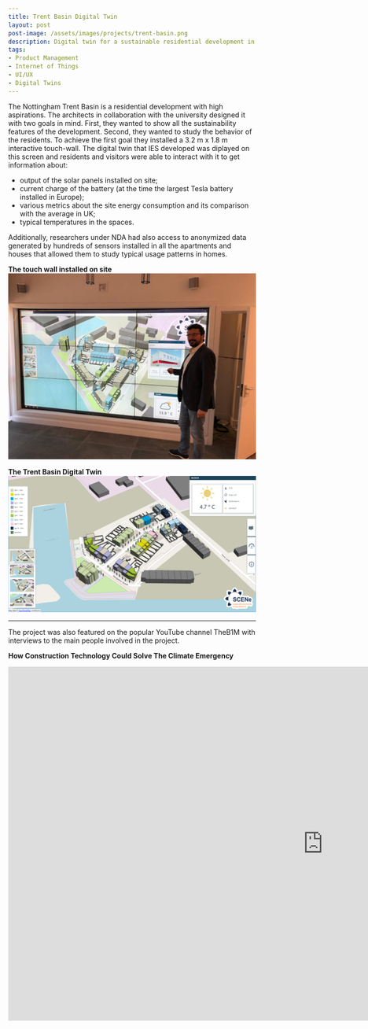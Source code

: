 ```yaml
---
title: Trent Basin Digital Twin
layout: post
post-image: /assets/images/projects/trent-basin.png
description: Digital twin for a sustainable residential development in Nottingham
tags:
- Product Management
- Internet of Things
- UI/UX
- Digital Twins
---
```


The Nottingham Trent Basin is a residential development with high aspirations. The architects in collaboration with the university designed it with two goals in mind. First, they wanted to show all the sustainability features of the development. Second, they wanted to study the behavior of the residents. To achieve the first goal they installed a 3.2 m x 1.8 m interactive touch-wall. The digital twin that IES developed was diplayed on this screen and residents and visitors were able to interact with it to get information about:
* output of the solar panels installed on site;
* current charge of the battery (at the time the largest Tesla battery installed in Europe);
* various metrics about the site energy consumption and its comparison with the average in UK;
* typical temperatures in the spaces.

Additionally, researchers under NDA had also access to anonymized data generated by hundreds of sensors installed in all the apartments and houses that allowed them to study typical usage patterns in homes.


**The touch wall installed on site**<br>
![The touch wall](/assets/images/projects/trent-basin-screen.JPG)

**The Trent Basin Digital Twin**<br>
![The website](/assets/images/projects/trent-basin-CIM.png)

---
The project was also featured on the popular YouTube channel TheB1M with interviews to the main people involved in the project. 

**How Construction Technology Could Solve The Climate Emergency**<br>
<iframe width="1280" height="720" src="https://www.youtube.com/embed/OjGkrwP7DMc" title="YouTube video player" frameborder="0" allow="accelerometer; autoplay; clipboard-write; encrypted-media; gyroscope; picture-in-picture" allowfullscreen></iframe>



